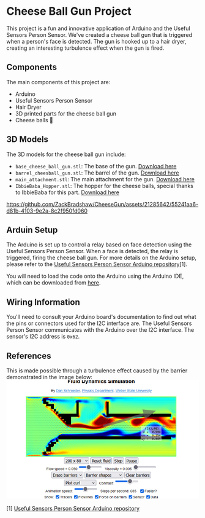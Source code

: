 # Cheese Ball Gun Project

This project is a fun and innovative application of Arduino and the Useful Sensors Person Sensor. We've created a cheese ball gun that is triggered when a person's face is detected. The gun is hooked up to a hair dryer, creating an interesting turbulence effect when the gun is fired.

## Components

The main components of this project are:

- Arduino
- Useful Sensors Person Sensor
- Hair Dryer
- 3D printed parts for the cheese ball gun
- Cheese balls 🧀

## 3D Models

The 3D models for the cheese ball gun include:

- `base_cheese_ball_gun.stl`: The base of the gun. [Download here](#)
- `barrel_cheesball_gun.stl`: The barrel of the gun. [Download here](#)
- `main_attachment.stl`: The main attachment for the gun. [Download here](#)
- `IbbieBaba_Hopper.stl`: The hopper for the cheese balls, special thanks to IbbieBaba for this part. [Download here](#)

https://github.com/ZackBradshaw/CheeseGun/assets/21285642/55241aa6-d81b-4103-9e2a-8c2f950fd060

## Arduin Setup

The Arduino is set up to control a relay based on face detection using the Useful Sensors Person Sensor. When a face is detected, the relay is triggered, firing the cheese ball gun. For more details on the Arduino setup, please refer to the [Useful Sensors Person Sensor Arduino repository](https://github.com/usefulsensors/person_sensor_arduino)[1].

You will need to load the code onto the Arduino using the Arduino IDE, which can be downloaded from [here](https://www.arduino.cc/en/software).

## Wiring Information

You'll need to consult your Arduino board's documentation to find out what the pins or connectors used for the I2C interface are. The Useful Sensors Person Sensor communicates with the Arduino over the I2C interface. The sensor's I2C address is `0x62`.

## References

This is made possible through a turbulence effect caused by the barrier demonstrated in the image below:
![turbulence](turbulence.png)

[1] [Useful Sensors Person Sensor Arduino repository](https://github.com/usefulsensors/person_sensor_arduino)
